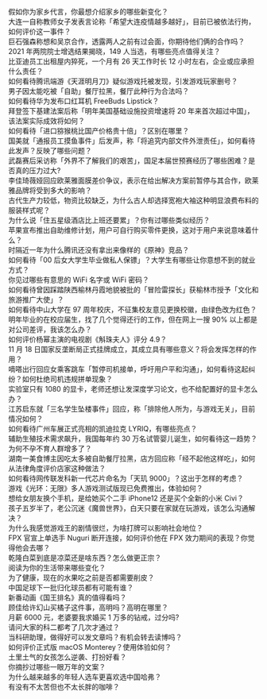 假如你为家乡代言，你最想介绍家乡的哪些新变化？  
大连一自称教师女子发表言论称「希望大连疫情越多越好」，目前已被依法行拘，如何评价这一事件？  
巨石强森称想和吴京合作，透露两人之前有过会面，你期待他们俩的合作吗？  
2021 年两院院士增选结果揭晓，149 人当选，有哪些亮点值得关注？  
比亚迪员工出租屋内猝死，一个月有 26 天工作时长 12 小时左右，企业或应承担什么责任？  
如何看待腾讯端游《天涯明月刀》疑似游戏托被发现，引发游戏玩家删号？  
男子因太能吃被「自助」餐厅拉黑，餐厅此种行为合法吗？  
如何看待华为发布口红耳机 FreeBuds Lipstick？  
拜登签下基建法案后称「明年美国基础设施投资增速将 20 年来首次超过中国」，该法案实际成效将如何？  
如何看待「进口猕猴桃比国产价格贵十倍」？区别在哪里？  
国美就「通报员工摸鱼事件」后发声，称「将追究内部文件外泄责任」，如何看待此发声？反映了哪些问题？  
武磊赛后采访称「外界不了解我们的艰苦」，国足本届世预赛经历了哪些困难？是否真的压力过大?  
李佳琦薇娅回应欧莱雅面膜差价争议，表示在给出解决方案前暂停与其合作，欧莱雅品牌将受到多大的影响？  
古代生产力较低，物资比较缺乏，为什么古人却选择宽袍大袖这种明显浪费布料的服装样式呢？  
为什么说「住五星级酒店比上班还要累」？你有过哪些类似经历？  
苹果宣布推出自助维修计划，用户可自行购买零件更换，这对于用户来说意味着什么？  
时隔近一年为什么腾讯还没有拿出来像样的《原神》竞品？  
如何看待「00 后女大学生毕业做私人保镖」？大学生有哪些让你意想不到的就业方式？  
你见过哪些有意思的 WiFi 名字或 WiFi 密码？  
如何看待曾因踩踏陕西榆林丹霞地貌被批的「冒险雷探长」获榆林市授予「文化和旅游推广大使」？  
如何看待中山大学在 97 周年校庆，不征集校友意见更换校徽，由绿色改为红色？  
明年毕业的在校应届生，找了几个觉得还行的工作，但在网上一搜 90% 以上都是对公司差评，我该怎么办？  
如何评价杨幂主演的电视剧《斛珠夫人》评分 4.9？  
11 月 18 日国家反垄断局正式挂牌成立，其成立具有哪些意义？将会发挥怎样的作用？  
嘀嗒出行回应女乘客跳车「暂停司机接单，呼吁用户平和沟通」，如何看待这起纠纷？如何杜绝司机违规拼单现象？  
实验室只有 1080 的显卡，老师还想让发深度学习论文，也不给配置好的显卡怎么办？  
江苏启东就「三名学生坠楼事件」回应，称「排除他人所为，与游戏无关」，目前情况如何？  
如何看待广州车展正式亮相的凯迪拉克 LYRIQ，有哪些亮点？  
辅助生殖技术需求飙升，我国每年约 30 万名试管婴儿诞生，如何看待这一趋势？为何不孕不育人群增多了？  
湖南一美食博主因吃太多被自助餐厅拉黑，店方回应称「经不起他这样吃」，如何从法律角度评价店家这种做法？  
如何看待网传联发科新一代芯片命名为「天玑 9000」？这出于怎样的考虑？  
游戏《光环：无限》多人游戏测试版现已免费推出，体验如何？  
想给女朋友换个手机，是给她买个二手 iPhone12 还是买个全新的小米 Civi？  
孩子五岁半了，老公沉迷《魔兽世界》，白天只要在家就在玩游戏，该怎么沟通解决？  
为什么我感觉游戏王的剧情很烂，为啥打牌可以影响社会地位？  
FPX 官宣上单选手 Nuguri 断开连接，如何评价他在 FPX 效力期间的表现？你觉得他会去哪？  
乾隆白菜到底是凉菜还是啥东西？怎么做更正宗？  
阅读为你的生活带来哪些变化？  
为了健康，现在的水果吃之前是否都需要削皮？  
中国足球下一批归化球员都有可能有谁？  
新番动画《国王排名》真的值得看吗？  
顾佳给许幻山买橘子这件事，高明吗？高明在哪里？  
月薪 6000 元，老婆要我求婚买 1 万多的钻戒，过分吗?  
请问大家的科二都考了几次才通过？  
当科研助理，做得好可以发文章吗？有机会转去读博吗？  
如何评价正式版 macOS Monterey？使用体验如何？  
土里土气的女孩怎么逆袭、打扮好看？  
你摘抄过哪些一眼万年的文案？  
为什么越来越多的年轻人选车更喜欢选中国哈弗？  
有没有不太苦但也不太长胖的咖啡？  
